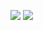 
![](https://github.com/Muxiaaaa/520432910014-Muxiarefu/blob/main/%E7%AC%AC%E4%B8%89%E6%AC%A1/sketch.pde)
![](https://github.com/Muxiaaaa/520432910014-Muxiarefu/blob/main/%E7%AC%AC%E4%B8%89%E6%AC%A1/sketch_____.pde)

